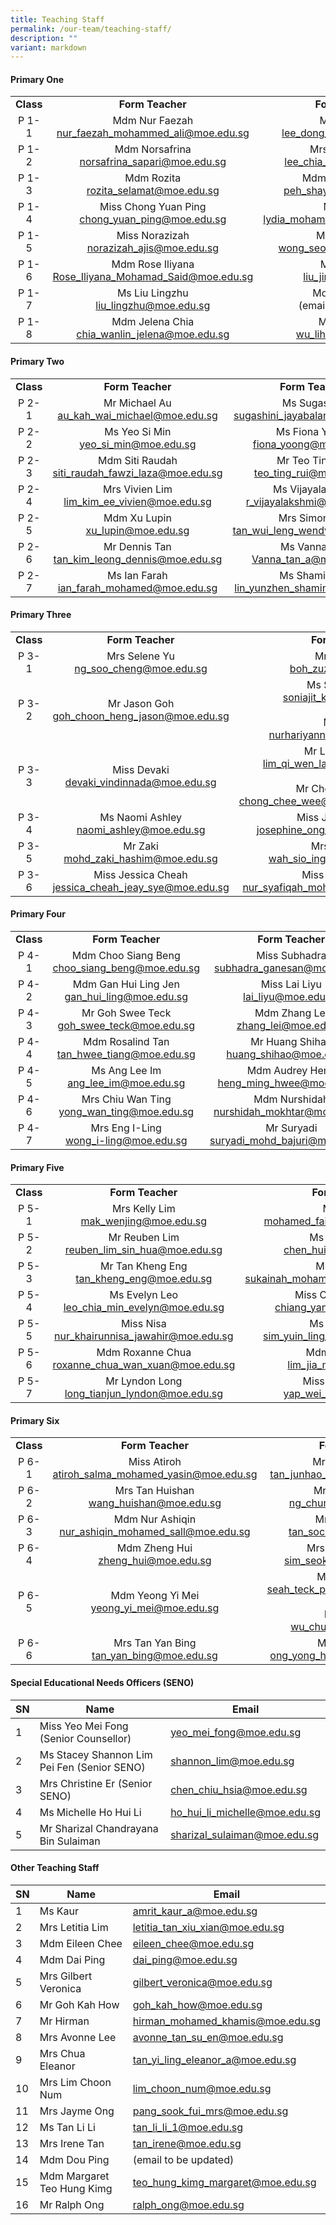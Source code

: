 ```yaml
---
title: Teaching Staff
permalink: /our-team/teaching-staff/
description: ""
variant: markdown
---
```

#### Primary One

||||
|:---:|:---:|:---:|
| **Class** | **Form Teacher** | **Form Teacher** |
| P 1-1 | Mdm Nur Faezah <br> [nur_faezah_mohammed_ali@moe.edu.sg](mailto:nur_faezah_mohammed_ali@moe.edu.sg)  | Mr Alvin Lee<br>  [lee_dong_alvin@moe.edu.sg](mailto:lee_dong_alvin@moe.edu.sg)  |
| P 1-2 | Mdm Norsafrina<br>  [norsafrina_sapari@moe.edu.sg](mailto:norsafrina_sapari@moe.edu.sg)  | Mrs Lim Chia Lin <br>  [lee_chia_lin_a@moe.edu.sg](mailto:lee_chia_lin_a@moe.edu.sg)  |
| P 1-3 |   Mdm Rozita <br> [rozita_selamat@moe.edu.sg](mailto:rozita_selamat@moe.edu.sg)  | Mdm Peh Shay Ling <br> [peh_shay_ling@moe.edu.sg](mailto:peh_shay_ling@moe.edu.sg)   |
| P 1-4 | Miss Chong Yuan Ping <br>  [chong_yuan_ping@moe.edu.sg](mailto:chong_yuan_ping@moe.edu.sg)  | Mdm Lydia<br>[lydia_mohamed_yacob@moe.edu.sg](mailto:lydia_mohamed_yacob@moe.edu.sg)  |
| P 1-5 |   Miss Norazizah <br> [norazizah_ajis@moe.edu.sg](mailto:norazizah_ajis@moe.edu.sg)  |   Mr Joel Wong <br> [wong_seow_wei@moe.edu.sg](mailto:wong_seow_wei@moe.edu.sg)  |
|  P 1-6  | Mdm Rose Iliyana  <br> [Rose_Iliyana_Mohamad_Said@moe.edu.sg](mailto:Rose_Iliyana_Mohamad_Said@moe.edu.sg)  | Mdm Liu Jin <br> [liu_jin@moe.edu.sg](mailto:liu_jin@moe.edu.sg)  |
|  P 1-7  | Ms Liu Lingzhu <br> [liu_lingzhu@moe.edu.sg](mailto:liu_lingzhu@moe.edu.sg) | Mdm Subashini <br> (email to be updated)  |
|  P 1-8  | Mdm Jelena Chia <br> [chia_wanlin_jelena@moe.edu.sg](mailto:chia_wanlin_jelena@moe.edu.sg) | Ms Wu Lihua <br>[wu_lihua@moe.edu.sg](mailto:wu_lihua@moe.edu.sg)   |



#### Primary Two

||||
|:---:|:---:|:---:|
| **Class** | **Form Teacher** | **Form Teacher** |
| P 2-1 | Mr Michael Au <br> [au_kah_wai_michael@moe.edu.sg](mailto:au_kah_wai_michael@moe.edu.sg)  | Ms Sugashini <br> [sugashini_jayabalan@moe.edu.sg](mailto:sugashini_jayabalan@moe.edu.sg)  |
| P 2-2 | Ms Yeo Si Min <br> [yeo_si_min@moe.edu.sg](mailto:yeo_si_min@moe.edu.sg)  | Ms Fiona Yoong <br>  [fiona_yoong@moe.edu.sg](mailto:fiona_yoong@moe.edu.sg)    |
| P 2-3 |   Mdm Siti Raudah <br>  [siti_raudah_fawzi_laza@moe.edu.sg](mailto:siti_raudah_fawzi_laza@moe.edu.sg)  | Mr Teo Ting Rui<br> [teo_ting_rui@moe.edu.sg](mailto:teo_ting_rui@moe.edu.sg) |
| P 2-4 | Mrs Vivien Lim  <br> [lim_kim_ee_vivien@moe.edu.sg](mailto:lim_kim_ee_vivien@moe.edu.sg)   |  Ms Vijayalakshmi <br> [r_vijayalakshmi@moe.edu.sg](mailto:r_vijayalakshmi@moe.edu.sg)  |
| P 2-5 | Mdm Xu Lupin  <br> [xu_lupin@moe.edu.sg](mailto:xu_lupin@moe.edu.sg) | Mrs Simon Foo  <br> [tan_wui_leng_wendy@moe.edu.sg](mailto:tan_wui_leng_wendy@moe.edu.sg)  |
| P 2-6  |  Mr Dennis Tan  <br>  [tan_kim_leong_dennis@moe.edu.sg](mailto:tan_kim_leong_dennis@moe.edu.sg) | Ms Vanna Tan <br>  [Vanna_tan_a@moe.edu.sg](mailto:Vanna_tan_a@moe.edu.sg) |
| P 2-7 | Ms Ian Farah<br>  [ian_farah_mohamed@moe.edu.sg](mailto:ian_farah_mohamed@moe.edu.sg)   | Ms Shamin Lin  <br> [lin_yunzhen_shamin@moe.edu.sg](mailto:lin_yunzhen_shamin@moe.edu.sg)  |




#### Primary Three

||||
|:---:|:---:|:---:|
| **Class** | **Form Teacher** | **Form Teacher** |
| P 3-1  | Mrs Selene Yu <br> [ng_soo_cheng@moe.edu.sg](mailto:ng_soo_cheng@moe.edu.sg)  | Mr Boh Zuze<br> [boh_zuze@moe.edu.sg](mailto:boh_zuze@moe.edu.sg) |
| P 3-2 | Mr Jason Goh  <br> [goh_choon_heng_jason@moe.edu.sg](mailto:goh_choon_heng_jason@moe.edu.sg) | Ms Soniajit Kaur<br> [soniajit_kaur@moe.edu.sg](mailto:soniajit_kaur@moe.edu.sg)<br><br>Ms Yanni <br> [nurhariyanni_ramli@moe.edu.sg](mailto:nurhariyanni_ramli@moe.edu.sg) |
| P 3-3 | Miss Devaki <br> [devaki_vindinnada@moe.edu.sg](mailto:devaki_vindinnada@moe.edu.sg)    | Mr Lawrence Lim  <br>  [lim_qi_wen_lawrence@moe.edu.sg](mailto:lim_qi_wen_lawrence@moe.edu.sg)  <br><br> Mr Chong Chee Wee <br>  [chong_chee_wee@moe.edu.sg@moe.edu.sg](mailto:chong_chee_wee@moe.edu.sg@moe.edu.sg)  |
| P 3-4 | Ms Naomi Ashley <br> [naomi_ashley@moe.edu.sg](mailto:naomi_ashley@moe.edu.sg) | Miss Josephine Ong <br> [josephine_ong_yan_ting@moe.edu.sg](mailto:josephine_ong_yan_ting@moe.edu.sg) |
| P 3-5 | Mr Zaki <br> [mohd_zaki_hashim@moe.edu.sg](mailto:mohd_zaki_hashim@moe.edu.sg) |Mrs Cindy Lim <br> [wah_sio_ing_cindy@moe.edu.sg](mailto:wah_sio_ing_cindy@moe.edu.sg) 
| P 3-6 | Miss Jessica Cheah <br> [jessica_cheah_jeay_sye@moe.edu.sg](mailto:jessica_cheah_jeay_sye@moe.edu.sg)   | Miss Nur Syafiqah  <br>  [nur_syafiqah_mohamed_shah@moe.edu.sg](mailto:nur_syafiqah_mohamed_shah@moe.edu.sg) |


#### Primary Four

||||
|:---:|:---:|:---:|
| **Class** | **Form Teacher** | **Form Teacher** |
| P 4-1 | Mdm Choo Siang Beng <br> [choo_siang_beng@moe.edu.sg](mailto:choo_siang_beng@moe.edu.sg)  | Miss Subhadra  <br>[subhadra_ganesan@moe.edu.sg](mailto:subhadra_ganesan@moe.edu.sg)  |
| P 4-2 | Mdm Gan Hui Ling Jen<br> [gan_hui_ling@moe.edu.sg](mailto:gan_hui_ling@moe.edu.sg)  | Miss Lai Liyu<br> [lai_liyu@moe.edu.sg](mailto:lai_liyu@moe.edu.sg)  |
| P 4-3 |  Mr Goh Swee Teck <br> [goh_swee_teck@moe.edu.sg](mailto:goh_swee_teck@moe.edu.sg)  |  Mdm Zhang Lei <br> [zhang_lei@moe.edu.sg](mailto:zhang_lei@moe.edu.sg)  |
|  P 4-4 | Mdm Rosalind Tan <br> [tan_hwee_tiang@moe.edu.sg](mailto:tan_hwee_tiang@moe.edu.sg) |    Mr Huang Shihao <br> [huang_shihao@moe.edu.sg](mailto:huang_shihao@moe.edu.sg)  |
|  P 4-5  | Ms Ang Lee Im <br> [ang_lee_im@moe.edu.sg](mailto:ang_lee_im@moe.edu.sg)  | Mdm Audrey Heng <br> [heng_ming_hwee@moe.edu.sg](mailto:heng_ming_hwee@moe.edu.sg)  |
| P 4-6 | Mrs Chiu Wan Ting <br> [yong_wan_ting@moe.edu.sg](mailto:yong_wan_ting@moe.edu.sg)  | Mdm Nurshidah   <br> [nurshidah_mokhtar@moe.edu.sg](mailto:nurshidah_mokhtar@moe.edu.sg)  |
|P 4-7 | Mrs Eng I-Ling<br> [wong_i-ling@moe.edu.sg](mailto:wong_i-ling@moe.edu.sg)  | Mr Suryadi  <br> [suryadi_mohd_bajuri@moe.edu.sg](mailto:suryadi_mohd_bajuri@moe.edu.sg)  |


#### Primary Five

||||
|:---:|:---:|:---:|
| **Class** | **Form Teacher** | **Form Teacher** |
| P 5-1 | Mrs Kelly Lim <br>  [mak_wenjing@moe.edu.sg](mailto:mak_wenjing@moe.edu.sg)  |  Mr Faizan  <br> [mohamed_faizan_juli@moe.edu.sg](mailto:mohamed_faizan_juli@moe.edu.sg)   |
| P 5-2 | Mr Reuben Lim <br> [reuben_lim_sin_hua@moe.edu.sg](mailto:reuben_lim_sin_hua@moe.edu.sg)  | Ms Tan Hui Min <br> [chen_huimin@moe.edu.sg](mailto:chen_huimin@moe.edu.sg)  |
|  P 5-3  | Mr Tan Kheng Eng <br>  [tan_kheng_eng@moe.edu.sg](mailto:tan_kheng_eng@moe.edu.sg)   | Ms Sukainah <br>[sukainah_mohamed_mohsen@moe.edu.sg](mailto:sukainah_mohamed_mohsen@moe.edu.sg)   |
|  P 5-4  |   Ms Evelyn Leo <br> [leo_chia_min_evelyn@moe.edu.sg](mailto:leo_chia_min_evelyn@moe.edu.sg)  | Miss Chiang Yan Sing <br> [chiang_yan_sing@moe.edu.sg](mailto:chiang_yan_sing@moe.edu.sg) |
| P 5-5 |  Miss Nisa<br>   [nur_khairunnisa_jawahir@moe.edu.sg](mailto:nur_khairunnisa_jawahir@moe.edu.sg) | Ms Adeline Sim<br>   [sim_yuin_ling_adeline@moe.edu.sg](mailto:sim_yuin_ling_adeline@moe.edu.sg)   |
| P 5-6 |  Mdm Roxanne Chua<br> [roxanne_chua_wan_xuan@moe.edu.sg](mailto:roxanne_chua_wan_xuan@moe.edu.sg)  | Mdm Lim Jia Min <br>  [lim_jia_min@moe.edu.sg](mailto:lim_jia_min@moe.edu.sg) |
| P 5-7 |  Mr Lyndon Long<br> [long_tianjun_lyndon@moe.edu.sg](mailto:long_tianjun_lyndon@moe.edu.sg)  | Miss Yap Wei Tien <br>  [yap_wei_tien@moe.edu.sg](mailto:yap_wei_tien@moe.edu.sg) |

#### Primary Six

||||
|:---:|:---:|:---:|
| **Class** | **Form Teacher** | **Form Teacher** |
| P 6-1 | Miss Atiroh  <br>  [atiroh_salma_mohamed_yasin@moe.edu.sg](mailto:atiroh_salma_mohamed_yasin@moe.edu.sg)  | Mr Desmond Tan <br> [tan_junhao_desmond@moe.edu.sg](mailto:tan_junhao_desmond@moe.edu.sg) <br>   |
|  P 6-2  | Mrs Tan Huishan<br>  [wang_huishan@moe.edu.sg](mailto:wang_huishan@moe.edu.sg)   | Mr Ng Chun Hao <br> [ng_chun_hao@moe.edu.sg](mailto:ng_chun_hao@moe.edu.sg)  |
| P 6-3 | Mdm Nur Ashiqin  <br>  [nur_ashiqin_mohamed_sall@moe.edu.sg](mailto:nur_ashiqin_mohamed_sall@moe.edu.sg)  | Mrs Ashley Mak<br>[tan_sock_kee@moe.edu.sg](mailto:tan_sock_kee@moe.edu.sg)  |
| P 6-4 | Mdm Zheng Hui <br> [zheng_hui@moe.edu.sg](mailto:zheng_hui@moe.edu.sg)  | Mrs Lim Seok Hong  <br> [sim_seok_hong@moe.edu.sg](mailto:sim_seok_hong@moe.edu.sg) |
|  P 6-5 | Mdm Yeong Yi Mei <br> [yeong_yi_mei@moe.edu.sg](mailto:yeong_yi_mei@moe.edu.sg)   | Mrs Junice Tay <br>  [seah_teck_ping_junice@moe.edu.sg](mailto:seah_teck_ping_junice@moe.edu.sg)<br><br>Mr John Wu <br>  [wu_chuheng@moe.edu.sg](mailto:wu_chuheng@moe.edu.sg)  |
| P 6-6 |   Mrs Tan Yan Bing <br> [tan_yan_bing@moe.edu.sg](mailto:tan_yan_bing@moe.edu.sg)  | Mr Nelson Ong<br>  [ong_yong_hui_nelson@moe.edu.sg](mailto:ong_yong_hui_nelson@moe.edu.sg) | 

#### Special Educational Needs Officers (SENO)



| SN | Name | Email |
| -------- | -------- | -------- |
| 1 | Miss Yeo Mei Fong (Senior Counsellor)    | [yeo_mei_fong@moe.edu.sg](mailto:yeo_mei_fong@moe.edu.sg)   |  
| 2 | Ms Stacey Shannon Lim Pei Fen (Senior SENO)   | [shannon_lim@moe.edu.sg](mailto:shannon_lim@moe.edu.sg)   | 
| 3 | Mrs Christine Er (Senior SENO)   | [chen_chiu_hsia@moe.edu.sg](mailto:chen_chiu_hsia@moe.edu.sg) | 
| 4 | Ms Michelle Ho Hui Li  | [ho_hui_li_michelle@moe.edu.sg](mailto:ho_hui_li_michelle@moe.edu.sg)   | 
| 5 | Mr Sharizal Chandrayana Bin Sulaiman | [sharizal_sulaiman@moe.edu.sg](mailto:sharizal_sulaiman@moe.edu.sg)   | 










#### Other Teaching Staff




| SN | Name | Email |
| -------- | -------- | -------- |
| 1     | Ms Kaur   | [amrit_kaur_a@moe.edu.sg](mailto:amrit_kaur_a@moe.edu.sg)    |
| 2     | Mrs Letitia Lim       | [letitia_tan_xiu_xian@moe.edu.sg](mailto:letitia_tan_xiu_xian@moe.edu.sg)    |
| 3     | Mdm Eileen Chee    | [eileen_chee@moe.edu.sg](mailto:eileen_chee@moe.edu.sg)      |
| 4     | Mdm Dai Ping   | [dai_ping@moe.edu.sg](mailto:dai_ping@moe.edu.sg)      |
| 5     | Mrs Gilbert Veronica  | [gilbert_veronica@moe.edu.sg](mailto:gilbert_veronica@moe.edu.sg)      |
| 6     | Mr Goh Kah How     | [goh_kah_how@moe.edu.sg](mailto:goh_kah_how@moe.edu.sg)      |
| 7     | Mr Hirman   | [hirman_mohamed_khamis@moe.edu.sg](mailto:hirman_mohamed_khamis@moe.edu.sg)      |
| 8     | Mrs Avonne Lee    | [avonne_tan_su_en@moe.edu.sg](mailto:avonne_tan_su_en@moe.edu.sg)      |
| 9     | Mrs Chua Eleanor     | [tan_yi_ling_eleanor_a@moe.edu.sg](mailto:tan_yi_ling_eleanor_a@moe.edu.sg)      |
| 10     | Mrs Lim Choon Num    | [lim_choon_num@moe.edu.sg ](mailto:lim_choon_num@moe.edu.sg )      |
| 11     | Mrs Jayme Ong   | [pang_sook_fui_mrs@moe.edu.sg](mailto:pang_sook_fui_mrs@moe.edu.sg)      |
| 12     |  Ms Tan Li Li  | [tan_li_li_1@moe.edu.sg](mailto:tan_li_li_1@moe.edu.sg)     |
| 13     | Mrs Irene Tan | [tan_irene@moe.edu.sg](mailto:tan_irene@moe.edu.sg)     |
| 14     | Mdm Dou Ping   | (email to be updated)     |
| 15     | Mdm Margaret Teo Hung Kimg  | [teo_hung_kimg_margaret@moe.edu.sg](mailto:teo_hung_kimg_margaret@moe.edu.sg)     |
| 16     | Mr Ralph Ong  | [ralph_ong@moe.edu.sg](mailto:ralph_ong@moe.edu.sg)     |